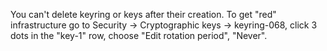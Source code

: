 You can't delete keyring or keys after their creation.
To get "red" infrastructure go to Security -> Cryptographic keys -> keyring-068,
click 3 dots in the "key-1" row, choose "Edit rotation period", "Never".
